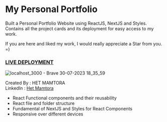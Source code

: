 # My Personal Portfolio
Built a Personal Portfolio Website using ReactJS, NextJS and Styles.<BR>
Contains all the project cards and its deployment for easy access to my work.

If you are here and liked my work, I would really appreciate a Star from you. =)

### [LIVE DEPLOYMENT](https://hetmamtora-portfolio.vercel.app/)

![localhost_3000 - Brave 30-07-2023 18_35_59](https://github.com/HetMamtora/Personal-Portfolio/assets/104263376/fbf5692e-b4dc-4930-9c07-ab6d7a09f3ea)

Created By : HET MAMTORA <br/>
LinkedIn : [Het Mamtora](https://www.linkedin.com/in/het-mamtora/)

- React Functional components and their reusability
- React file and folder structure
- Fundamental of NextJS and Styles for React Components
- Responsive over different devices
